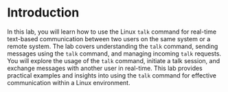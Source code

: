 # Introduction

In this lab, you will learn how to use the Linux `talk` command for real-time text-based communication between two users on the same system or a remote system. The lab covers understanding the `talk` command, sending messages using the `talk` command, and managing incoming `talk` requests. You will explore the usage of the `talk` command, initiate a talk session, and exchange messages with another user in real-time. This lab provides practical examples and insights into using the `talk` command for effective communication within a Linux environment.

